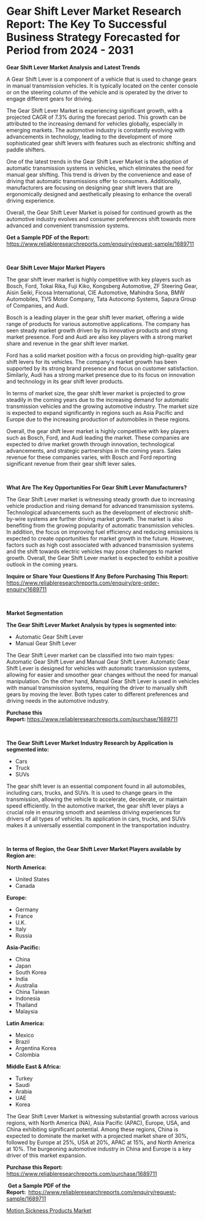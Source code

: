 <p><h1>Gear Shift Lever Market Research Report: The Key To Successful Business Strategy Forecasted for Period from 2024 - 2031</h1></p><p><strong>Gear Shift Lever Market Analysis and Latest Trends</strong></p>
<p><p>A Gear Shift Lever is a component of a vehicle that is used to change gears in manual transmission vehicles. It is typically located on the center console or on the steering column of the vehicle and is operated by the driver to engage different gears for driving.</p><p>The Gear Shift Lever Market is experiencing significant growth, with a projected CAGR of 7.3% during the forecast period. This growth can be attributed to the increasing demand for vehicles globally, especially in emerging markets. The automotive industry is constantly evolving with advancements in technology, leading to the development of more sophisticated gear shift levers with features such as electronic shifting and paddle shifters.</p><p>One of the latest trends in the Gear Shift Lever Market is the adoption of automatic transmission systems in vehicles, which eliminates the need for manual gear shifting. This trend is driven by the convenience and ease of driving that automatic transmissions offer to consumers. Additionally, manufacturers are focusing on designing gear shift levers that are ergonomically designed and aesthetically pleasing to enhance the overall driving experience.</p><p>Overall, the Gear Shift Lever Market is poised for continued growth as the automotive industry evolves and consumer preferences shift towards more advanced and convenient transmission systems.</p></p>
<p><strong>Get a Sample PDF of the Report:&nbsp;</strong> <a href="https://www.reliableresearchreports.com/enquiry/request-sample/1689711">https://www.reliableresearchreports.com/enquiry/request-sample/1689711</a></p>
<p>&nbsp;</p>
<p><strong>Gear Shift Lever Major Market Players</strong></p>
<p><p>The gear shift lever market is highly competitive with key players such as Bosch, Ford, Tokai Rika, Fuji Kiko, Kongsberg Automotive, ZF Steering Gear, Aisin Seiki, Ficosa International, CIE Automotive, Mahindra Sona, BMW Automobiles, TVS Motor Company, Tata Autocomp Systems, Sapura Group of Companies, and Audi. </p><p>Bosch is a leading player in the gear shift lever market, offering a wide range of products for various automotive applications. The company has seen steady market growth driven by its innovative products and strong market presence. Ford and Audi are also key players with a strong market share and revenue in the gear shift lever market. </p><p>Ford has a solid market position with a focus on providing high-quality gear shift levers for its vehicles. The company's market growth has been supported by its strong brand presence and focus on customer satisfaction. Similarly, Audi has a strong market presence due to its focus on innovation and technology in its gear shift lever products.</p><p>In terms of market size, the gear shift lever market is projected to grow steadily in the coming years due to the increasing demand for automatic transmission vehicles and the growing automotive industry. The market size is expected to expand significantly in regions such as Asia Pacific and Europe due to the increasing production of automobiles in these regions.</p><p>Overall, the gear shift lever market is highly competitive with key players such as Bosch, Ford, and Audi leading the market. These companies are expected to drive market growth through innovation, technological advancements, and strategic partnerships in the coming years. Sales revenue for these companies varies, with Bosch and Ford reporting significant revenue from their gear shift lever sales.</p></p>
<p>&nbsp;</p>
<p><strong>What Are The Key Opportunities For Gear Shift Lever Manufacturers?</strong></p>
<p><p>The Gear Shift Lever market is witnessing steady growth due to increasing vehicle production and rising demand for advanced transmission systems. Technological advancements such as the development of electronic shift-by-wire systems are further driving market growth. The market is also benefiting from the growing popularity of automatic transmission vehicles. In addition, the focus on improving fuel efficiency and reducing emissions is expected to create opportunities for market growth in the future. However, factors such as high cost associated with advanced transmission systems and the shift towards electric vehicles may pose challenges to market growth. Overall, the Gear Shift Lever market is expected to exhibit a positive outlook in the coming years.</p></p>
<p><strong>Inquire or Share Your Questions If Any Before Purchasing This Report:</strong> <a href="https://www.reliableresearchreports.com/enquiry/pre-order-enquiry/1689711">https://www.reliableresearchreports.com/enquiry/pre-order-enquiry/1689711</a></p>
<p>&nbsp;</p>
<p><strong>Market Segmentation</strong></p>
<p><strong>The Gear Shift Lever Market Analysis by types is segmented into:</strong></p>
<p><ul><li>Automatic Gear Shift Lever</li><li>Manual Gear Shift Lever</li></ul></p>
<p><p>The Gear Shift Lever market can be classified into two main types: Automatic Gear Shift Lever and Manual Gear Shift Lever. Automatic Gear Shift Lever is designed for vehicles with automatic transmission systems, allowing for easier and smoother gear changes without the need for manual manipulation. On the other hand, Manual Gear Shift Lever is used in vehicles with manual transmission systems, requiring the driver to manually shift gears by moving the lever. Both types cater to different preferences and driving needs in the automotive industry.</p></p>
<p><strong>Purchase this Report:&nbsp;</strong><a href="https://www.reliableresearchreports.com/purchase/1689711">https://www.reliableresearchreports.com/purchase/1689711</a></p>
<p>&nbsp;</p>
<p><strong>The Gear Shift Lever Market Industry Research by Application is segmented into:</strong></p>
<p><ul><li>Cars</li><li>Truck</li><li>SUVs</li></ul></p>
<p><p>The gear shift lever is an essential component found in all automobiles, including cars, trucks, and SUVs. It is used to change gears in the transmission, allowing the vehicle to accelerate, decelerate, or maintain speed efficiently. In the automotive market, the gear shift lever plays a crucial role in ensuring smooth and seamless driving experiences for drivers of all types of vehicles. Its application in cars, trucks, and SUVs makes it a universally essential component in the transportation industry.</p></p>
<p>&nbsp;</p>
<p><strong>In terms of Region, the Gear Shift Lever Market Players available by Region are:</strong></p>
<p>
    <p> <strong> North America: </strong>
        <ul>
            <li>United States</li>
            <li>Canada</li>
        </ul>
        </p> 
    <p> <strong> Europe: </strong>
        <ul>
            <li>Germany</li>
            <li>France</li>
            <li>U.K.</li>
            <li>Italy</li>
            <li>Russia</li>
        </ul>
        </p> 
    <p> <strong> Asia-Pacific: </strong>
        <ul>
            <li>China</li>
            <li>Japan</li>
            <li>South Korea</li>
            <li>India</li>
            <li>Australia</li>
            <li>China Taiwan</li>
            <li>Indonesia</li>
            <li>Thailand</li>
            <li>Malaysia</li>
        </ul>
        </p> 
    <p> <strong> Latin America: </strong>
        <ul>
            <li>Mexico</li>
            <li>Brazil</li>
            <li>Argentina Korea</li>
            <li>Colombia</li>
        </ul>
        </p> 
    <p> <strong> Middle East & Africa: </strong>
        <ul>
            <li>Turkey</li>
            <li>Saudi</li>
            <li>Arabia</li>
            <li>UAE</li>
            <li>Korea</li>
        </ul>
    </p>
    </p>
<p><p>The Gear Shift Lever Market is witnessing substantial growth across various regions, with North America (NA), Asia Pacific (APAC), Europe, USA, and China exhibiting significant potential. Among these regions, China is expected to dominate the market with a projected market share of 30%, followed by Europe at 25%, USA at 20%, APAC at 15%, and North America at 10%. The burgeoning automotive industry in China and Europe is a key driver of this market expansion.</p></p>
<p><strong>Purchase this Report: </strong><a href="https://www.reliableresearchreports.com/purchase/1689711">https://www.reliableresearchreports.com/purchase/1689711</a></p>
<p>&nbsp;<strong>Get a Sample PDF of the Report:&nbsp;&nbsp;</strong><a href="https://www.reliableresearchreports.com/enquiry/request-sample/1689711">https://www.reliableresearchreports.com/enquiry/request-sample/1689711</a></p>
<p><strong></strong></p>
<p><p><a href="https://github.com/pjcfca/Market-Research-Report-List-1/blob/main/motion-sickness-products-market.md">Motion Sickness Products Market</a></p></p>